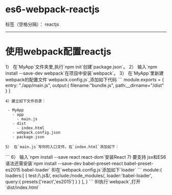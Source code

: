﻿# es6-webpack-reactjs

标签（空格分隔）： reactjs

---

<h1>使用webpack配置reactjs</h1>
1） 在`MyApp`文件夹里,执行`npm init`创建`package.json`。
2） 输入`npm install --save-dev webpack`在项目中安装`webpack`。
3） 在`MyApp`里新建webpack的配置文件`webpack.config.js`,添加如下代码
```
module.exports = {
	entry: "./app/main.js",
	output:{
		filename:"bundle.js",
		path:__dirname+"/dist"
	}
}
 
```
4）建立如下文件目录：

 - MyApp
   - app
     - main.js
   - dist
     - index.html
   - webpack.config.json
   - package.json
   
5） 在`main.js`写你的入口文件。在`index.html`添加如下：
```
<!Doctype html>
<html>
	<head>
		<title>Hello World</title>
		<meta charset="utf-8">
	</head>
	<body>
		<div id="content"></div>
		<script src="bundle.js"></script>
	</body>
</html>
```
6） 输入`npm install --save react react-dom`安装React
7)  要支持 jsx和ES6语法还需安装`npm install --save-dev babel-preset-react babel-preset-es2015 babel-loader`
8)在`webpack.config.js`添加如下`loader`
```
    module:{
    	loaders:[
	{
		test:/\.js$/,
		exclude:/node_modules/,
		loader:'babel-loader',
		query:{
			presets:['react','es2015']
		}
	}
	],
    }
```
9)执行`webpack`,打开`dist/index.html`







